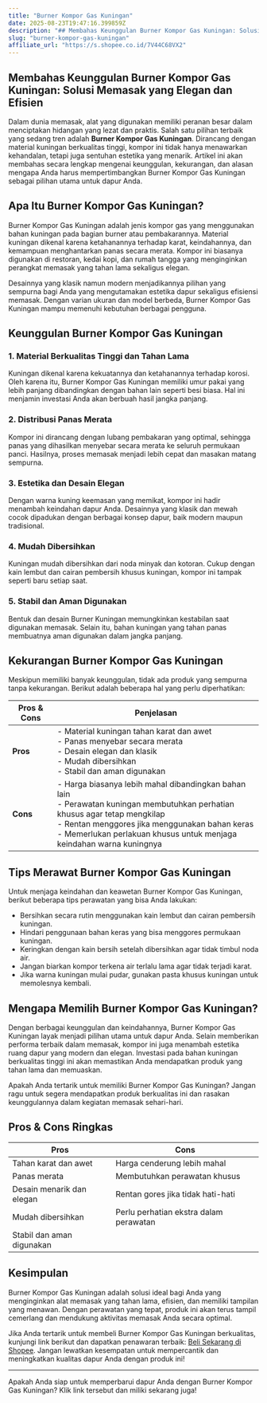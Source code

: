 ```yaml
---
title: "Burner Kompor Gas Kuningan"
date: 2025-08-23T19:47:16.399859Z
description: "## Membahas Keunggulan Burner Kompor Gas Kuningan: Solusi Memasak yang Elegan dan Efisien..."
slug: "burner-kompor-gas-kuningan"
affiliate_url: "https://s.shopee.co.id/7V44C68VX2"
---
```

## Membahas Keunggulan Burner Kompor Gas Kuningan: Solusi Memasak yang Elegan dan Efisien

Dalam dunia memasak, alat yang digunakan memiliki peranan besar dalam menciptakan hidangan yang lezat dan praktis. Salah satu pilihan terbaik yang sedang tren adalah **Burner Kompor Gas Kuningan**. Dirancang dengan material kuningan berkualitas tinggi, kompor ini tidak hanya menawarkan kehandalan, tetapi juga sentuhan estetika yang menarik. Artikel ini akan membahas secara lengkap mengenai keunggulan, kekurangan, dan alasan mengapa Anda harus mempertimbangkan Burner Kompor Gas Kuningan sebagai pilihan utama untuk dapur Anda.

## Apa Itu Burner Kompor Gas Kuningan?

Burner Kompor Gas Kuningan adalah jenis kompor gas yang menggunakan bahan kuningan pada bagian burner atau pembakarannya. Material kuningan dikenal karena ketahanannya terhadap karat, keindahannya, dan kemampuan menghantarkan panas secara merata. Kompor ini biasanya digunakan di restoran, kedai kopi, dan rumah tangga yang menginginkan perangkat memasak yang tahan lama sekaligus elegan.

Desainnya yang klasik namun modern menjadikannya pilihan yang sempurna bagi Anda yang mengutamakan estetika dapur sekaligus efisiensi memasak. Dengan varian ukuran dan model berbeda, Burner Kompor Gas Kuningan mampu memenuhi kebutuhan berbagai pengguna.

## Keunggulan Burner Kompor Gas Kuningan

### 1. Material Berkualitas Tinggi dan Tahan Lama

Kuningan dikenal karena kekuatannya dan ketahanannya terhadap korosi. Oleh karena itu, Burner Kompor Gas Kuningan memiliki umur pakai yang lebih panjang dibandingkan dengan bahan lain seperti besi biasa. Hal ini menjamin investasi Anda akan berbuah hasil jangka panjang.

### 2. Distribusi Panas Merata

Kompor ini dirancang dengan lubang pembakaran yang optimal, sehingga panas yang dihasilkan menyebar secara merata ke seluruh permukaan panci. Hasilnya, proses memasak menjadi lebih cepat dan masakan matang sempurna.

### 3. Estetika dan Desain Elegan

Dengan warna kuning keemasan yang memikat, kompor ini hadir menambah keindahan dapur Anda. Desainnya yang klasik dan mewah cocok dipadukan dengan berbagai konsep dapur, baik modern maupun tradisional.

### 4. Mudah Dibersihkan

Kuningan mudah dibersihkan dari noda minyak dan kotoran. Cukup dengan kain lembut dan cairan pembersih khusus kuningan, kompor ini tampak seperti baru setiap saat.

### 5. Stabil dan Aman Digunakan

Bentuk dan desain Burner Kuningan memungkinkan kestabilan saat digunakan memasak. Selain itu, bahan kuningan yang tahan panas membuatnya aman digunakan dalam jangka panjang.

## Kekurangan Burner Kompor Gas Kuningan

Meskipun memiliki banyak keunggulan, tidak ada produk yang sempurna tanpa kekurangan. Berikut adalah beberapa hal yang perlu diperhatikan:

| **Pros & Cons** | **Penjelasan**                          |
|-------------------|----------------------------------------|
| **Pros**          | - Material kuningan tahan karat dan awet<br>- Panas menyebar secara merata<br>- Desain elegan dan klasik<br>- Mudah dibersihkan<br>- Stabil dan aman digunakan |
| **Cons**          | - Harga biasanya lebih mahal dibandingkan bahan lain<br>- Perawatan kuningan membutuhkan perhatian khusus agar tetap mengkilap<br>- Rentan menggores jika menggunakan bahan keras<br>- Memerlukan perlakuan khusus untuk menjaga keindahan warna kuningnya |

## Tips Merawat Burner Kompor Gas Kuningan

Untuk menjaga keindahan dan keawetan Burner Kompor Gas Kuningan, berikut beberapa tips perawatan yang bisa Anda lakukan:

- Bersihkan secara rutin menggunakan kain lembut dan cairan pembersih kuningan.
- Hindari penggunaan bahan keras yang bisa menggores permukaan kuningan.
- Keringkan dengan kain bersih setelah dibersihkan agar tidak timbul noda air.
- Jangan biarkan kompor terkena air terlalu lama agar tidak terjadi karat.
- Jika warna kuningan mulai pudar, gunakan pasta khusus kuningan untuk memolesnya kembali.

## Mengapa Memilih Burner Kompor Gas Kuningan?

Dengan berbagai keunggulan dan keindahannya, Burner Kompor Gas Kuningan layak menjadi pilihan utama untuk dapur Anda. Selain memberikan performa terbaik dalam memasak, kompor ini juga menambah estetika ruang dapur yang modern dan elegan. Investasi pada bahan kuningan berkualitas tinggi ini akan memastikan Anda mendapatkan produk yang tahan lama dan memuaskan.

Apakah Anda tertarik untuk memiliki Burner Kompor Gas Kuningan? Jangan ragu untuk segera mendapatkan produk berkualitas ini dan rasakan keunggulannya dalam kegiatan memasak sehari-hari.

## Pros & Cons Ringkas

| **Pros** | **Cons** |
|---|---|
| Tahan karat dan awet | Harga cenderung lebih mahal |
| Panas merata | Membutuhkan perawatan khusus |
| Desain menarik dan elegan | Rentan gores jika tidak hati-hati |
| Mudah dibersihkan | Perlu perhatian ekstra dalam perawatan |
| Stabil dan aman digunakan | |

## Kesimpulan

Burner Kompor Gas Kuningan adalah solusi ideal bagi Anda yang menginginkan alat memasak yang tahan lama, efisien, dan memiliki tampilan yang menawan. Dengan perawatan yang tepat, produk ini akan terus tampil cemerlang dan mendukung aktivitas memasak Anda secara optimal.

Jika Anda tertarik untuk membeli Burner Kompor Gas Kuningan berkualitas, kunjungi link berikut dan dapatkan penawaran terbaik: [Beli Sekarang di Shopee](https://s.shopee.co.id/7V44C68VX2). Jangan lewatkan kesempatan untuk mempercantik dan meningkatkan kualitas dapur Anda dengan produk ini!

---

Apakah Anda siap untuk memperbarui dapur Anda dengan Burner Kompor Gas Kuningan? Klik link tersebut dan miliki sekarang juga!